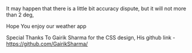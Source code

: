 It may happen that there is a little bit accuracy dispute,
but it will not more than 2 deg,

Hope You enjoy our weather app

Special Thanks To Gairik Sharma for the CSS design,
His github link - https://github.com/GairikSharma/